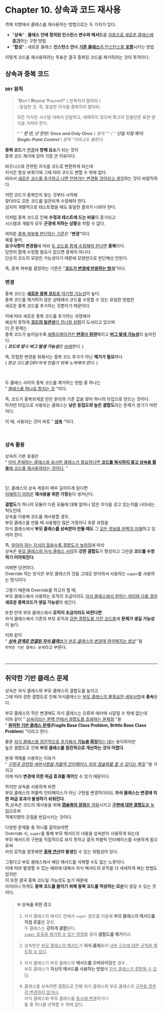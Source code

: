 # Chapter 10. 상속과 코드 재사용

객체 지향에서 클래스를 재사용하는 방법으로는 두 가지가 있다.
- "**상속**" : **클래스 안에 정의된 인스턴스 변수와 메서드**를 <u>자동으로 새로운 클래스에 **추가**</u>하는 구현 방법
- "**합성**" : 새로운 클래스 **인스턴스 안**에 <u>**기존 클래스**의 인스턴스를 **포함**</u>시키는 방법

이렇게 코드를 재사용하려는 목표은 결국 중복된 코드를 제거하려는 것이 목적이다.

## 상속과 중복 코드

### `DRY` 원칙
> "**D**on't **R**epeat **Y**ourself" ( 반복하지 말아라 )<br/>
>  : 동일한 것. 즉, 동일한 지식을 중복하지 말아라. 
> 
> 모든 지식은 시스템 내에서 단일하고, 애매하지 않으며 확고히 믿을만한 표현 양식을 가져야 한다.
> 
> _* " **한 번, 단 한번**( **Once and Only Once** ) 원칙 "" / " **단일 지점 제어**( **Single-Point Control** ) 원칙 "이라고도 불린다._

**중복 코드**가 <u>변경</u>에 **방해 요소**가 되는 것이 <br/>
중복 코드 제거에 있어 가장 큰 이유이다.

비즈니스와 관련된 지식을 코드로 변환하게 되는데<br/>
지식은 항상 바뀌기에 그에 따라 코드도 변할 수 밖에 없다.<br/>
따라서 <u>새로운 코드를 추가하고 나면 언젠가는 변경될 것이라고 생각</u>하는 것이 바람직하다.

어떤 코드가 중복인지 찾는 것부터 시작해<br/>
찾더라도 모든 코드를 일관되게 수정해야 한다.<br/>
심지어 개별적으로 테스트했을 때도 동일한 결과가 나와야 한다.

이처럼 중복 코드로 인해 **수정과 테스트에 드는 비용**이 증가되고<br/>
시스템과 개발자 모두 **곤경에 처하는 상황**을 피할 수 없다.

여하튼 <u>중복 여부를 판단하는 기준</u>은 "**변경**"이다.<br/>
예를 들어,<br/>
**요구사항이 변경됨**에 따라 <u>두 코드를 함께 수정해야 한다면</u> **중복**이다.<br/>
당연히 함께 수정할 필요가 없으면 중복이 아니다.<br/>
단순히 코드의 모양은 가능성이기 때문에 모양만으로 판단해선 안된다.

즉, 중복 여부를 결정하는 기준은 "<u>**코드가 변경에 반응하는 방식**</u>"이다.

### 변경
중복 코드는 <u>**새로운 중복 코드**를 야기할 가능성</u>이 높다.<br/>
중복 코드를 제거하지 않은 상태에서 코드를 수정할 수 있는 유일한 방법은<br/>
새로운 중복 코드를 추가하는 것뿐이기 때문이다.

이에 따라 새로운 중복 코드를 추가하는 과정에서<br/>
예상치 못하게 <u>**코드의 일관성**이 무너질 위험</u>이 도사리고 있으며<br/>
더 큰 문제는<br/>
중복 코드가 늘어날수록 <u>애플리케이션은 **변경**에 **취약**</u>해지고 <u>**버그 발생 가능성**</u>이 높아진다.<br/>
( _**코드의 양**과 **버그 발생 가능성**은 <u>비례</u>한다._ )

즉, 민첩한 변경을 위해서는 중복 코드 추가가 아닌 **제거가 필요**하다.<br/>
( _항상 코드를 DRY하게 만들기 위해 노력해야 한다._ )

<br/>

두 클래스 사이의 중복 코드를 제거하는 방법 중 하나는<br/>
" <u>클래스를 하나로 합치는 것</u> "이다.

즉, 코드가 중복되게끔 만든 분리의 기준 값을 찾아 하나의 타입으로 만드는 것이다.<br/>
하지만 타입으로 사용되는 클래스는 **낮은 응집도와 높은 결합도**라는 문제가 생기기 마련이다.

이 때, 사용되는 것이 바로 " <u>**상속**</u> "이다.

<br/>

### 상속 활용

상속의 기본 효용은<br/>
" <u>이미 존재하는 클래스와 유사한 클래스가 필요하다면 **코드를 복사하지 말고 상속을 활용**해 코드를 재사용하라는 것이다.</u> "

<br/>

단, 클래스의 상속 계층이 매우 깊어지게 된다면<br/>
<u>이해하기 어려운</u> **재사용을 위한 가정**들이 생겨난다.

**결합도**가 하나의 모듈이 다른 모듈에 대해 얼마나 많은 지식을 갖고 있는지를 나타내는 척도인데<br/>
상속을 이용해 코드를 재사용할 경우,<br/>
부모 클래스를 만들 때 사용했던 많은 가정이나 추론 과정을<br/>
자식 클래스에서 **부모 클래스를 상속받아 만들 때도** 그 <u>모든 정보를 완벽히 이해</u>하고 있어야 한다.

즉, <u>알아야 하는 지식이 많을수록 결합도가 높아짐</u>에 따라<br/>
상속은 <u>부모 클래스와 자식 클래스 사이</u>의 **강한 결합도**가 형성되고 그만큼 **코드를 수정하기 어려워진다**.

어쩌면 당연하다.<br/>
Override 하는 방식은 부모 클래스의 것을 그대로 받아와서 사용하는 `super`를 사용하는 방식이다.

그렇기 때문에 Override를 하고자 할 때,<br/>
부모 클래스에서 사용하는 로직이 조금이라도 <u>자식 클래스에서 원하는 처리와 다를 경우</u><br/>
**새로운 중복코드가 생길 가능성**이 생긴다.

또한 만약 부모 클래스에서 **로직이 조금이라도 바뀐다면**<br/>
자식 클래스에서 기존의 부모 로직과 <u>강한 결합도를 가진 코드들</u>에 **문제가 생길 가능성**이 높다.

이와 같이<br/>
" _<u>**상속 관계로 연결된 자식 클래스**가 <u>부모 클래스의 변경에 취약</u>해지는 현상</u>_ "을<br/>
`취약한 기반 클래스 문제`라고 부른다.

<br/>

---
## 취약한 기반 클래스 문제
상속은 자식 클래스와 부모 클래스의 결합도를 높이고<br/>
그에 따라 강한 결합도로 인해 자식클래스는 <u>부모 클래스의 불필요한 세부사항</u>에 **종속**된다.

부모 클래스의 작은 변경에도 자식 클래스는 오류와 에러에 시달릴 수 밖에 없는데<br/>
이와 같이 " <u>상속이라는 문맥 안에서 결합도를 초래하는 문제점</u> "을 <br/>
" <u>**취약한 기반 클래스 문제**</u>(**Fragile Base Class Problem, Brittle Base Class Problem**) "이라고 한다.

물론 <u>자식 클래스를 점진적으로 추가해서 **기능을 확장**하는 데</u>는 용이하지만<br/>
높은 결합도로 인해 **부모 클래스를 점진적으로 개선하는 것이 어렵다**.

본래 객체를 사용하는 이유가<br/>
" _<u>구현과 관련된 세부사항을 퍼블릭 인터페이스 뒤로 캡슐화를 할 수 있다는 특징</u>_ "을 가지고<br/>
이에 따라 **변경에 의한 파급 효과를 제어**할 수 있기 때문이다.

하지만 상속을 사용하게 되면<br/>
부모 클래스의 퍼블릭 인터페이스가 아닌 구현을 변경하더라도 **자식 클래스는 변경에 의한 파급 효과가 발생하기 쉬워진다**.<br/>
즉,상속은 코드의 재사용을 위해 <u>**캡슐화의 장점**을 약화</u>시키고 <u>**구현에 대한 결합도**를 높임</u>으로써<br/>
객체지향의 강점을 반감시키는 것이다.

다양한 문제들 중 하나를 꼽아보자면<br/>
Override 시, `super`를 통해 부모 메서드의 내용을 상속받아 사용하게 되는데<br/>
부모 메서드의 구현을 직접적으로 보지 못하고 결국 퍼블릭 인터페이스를 사용하게 됨으로써<br/>
자칫 로직을 잘못짜면 <u>**중복 연산</u>이 발생**할 수 있는 위험성이 있다.

그렇다고 부모 클래스에서 해당 메서드를 삭제할 수도 없는 노릇이다.<br/>
이에 따라 발생할 수 있는 예외에 대해서 자식 메서드의 로직을 더 세세하게 짜는 방법도 있지만<br/>
이 또한 결국 중복 코드일 가능성도 높기 때문에<br/>
아이러니 하게도 **중복 코드를 줄이기 위해 중복 코드를 작성하는 모순**이 생길 수 있는 것이다.

> #### ⁜ 상속을 위한 경고
> 1. 자식 클래스의 메서드 안에서 `super` 참조를 이용해 **부모 클래스의 메서드를 직접 호출**할 경우,<br/> 
>   두 클래스는 **강하게 결합**된다.<br/>
>   <u>`super` 호출을 제거할 수 있는 방법</u>을 찾아 **결합도를 제거**하라.<br/></br>
> 2. 상속받은 <u>부모 클래스의 메서드</u>가 **자식 클래스**의 <u>내부 구조에 대한 규칙을 깨트릴 수 있다</u>.<br/></br>
> 3. 자식 클래스가 부모 클래스의 **메서드를 오버라이딩**할 경우 ,<br/>
>   부모 클래스가 **자신의 메서드를 사용하는 방법**에 <u>자식 클래스가 결합될 수 있다</u>.<br/></br>
> 4. 클래스를 상속하면 결합도로 인해 자식 클래스와 부모 클래스의 <u>구현을 영원히 변경하지 않거나</u>,<br/>
>   자식 클래스와 부모 클래스를 <u>동시에 변경</u>하거나 <br/>
>   둘 중 하나를 선택할 수 밖에 없다.
 
<br/>

